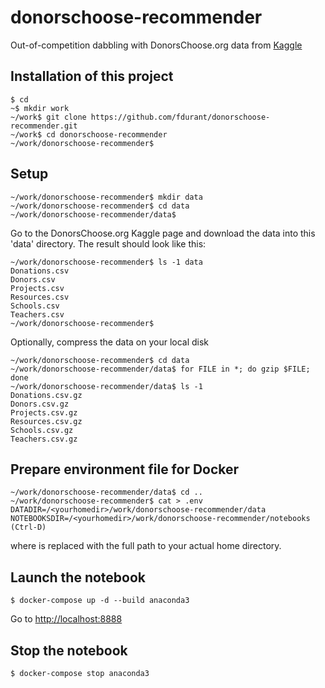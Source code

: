 # donorschoose-recommender

Out-of-competition dabbling with DonorsChoose.org data from [Kaggle](https://www.kaggle.com/donorschoose)

## Installation of this project
```
$ cd
~$ mkdir work
~/work$ git clone https://github.com/fdurant/donorschoose-recommender.git
~/work$ cd donorschoose-recommender
~/work/donorschoose-recommender$ 
```

## Setup

```
~/work/donorschoose-recommender$ mkdir data
~/work/donorschoose-recommender$ cd data
~/work/donorschoose-recommender/data$
```

Go to the DonorsChoose.org Kaggle page and download the data into this 'data' directory.
The result should look like this:
```
~/work/donorschoose-recommender$ ls -1 data
Donations.csv
Donors.csv
Projects.csv
Resources.csv
Schools.csv
Teachers.csv
~/work/donorschoose-recommender$
```

Optionally, compress the data on your local disk
```
~/work/donorschoose-recommender$ cd data
~/work/donorschoose-recommender/data$ for FILE in *; do gzip $FILE; done
~/work/donorschoose-recommender/data$ ls -1
Donations.csv.gz
Donors.csv.gz
Projects.csv.gz
Resources.csv.gz
Schools.csv.gz
Teachers.csv.gz
```

## Prepare environment file for Docker
```
~/work/donorschoose-recommender/data$ cd ..
~/work/donorschoose-recommender$ cat > .env
DATADIR=/<yourhomedir>/work/donorschoose-recommender/data
NOTEBOOKSDIR=/<yourhomedir>/work/donorschoose-recommender/notebooks
(Ctrl-D)
```
where <yourhomedir> is replaced with the full path to your actual home directory.

## Launch the notebook
```
$ docker-compose up -d --build anaconda3
```

Go to [http://localhost:8888](http://localhost:8888)


## Stop the notebook
```
$ docker-compose stop anaconda3
```
